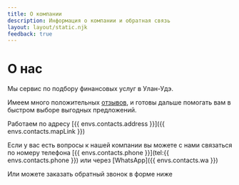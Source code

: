 ```yaml
---
title: О компании
description: Информация о компании и обратная связь
layout: layout/static.njk
feedback: true
---
```


# О нас

Мы сервис по подбору финансовых услуг в Улан-Удэ.

Имеем много положительных [отзывов](/#reviews), и готовы дальше помогать вам в быстром выборе выгодных предложений.

Работаем по адресу [{{ envs.contacts.address }}]({{ envs.contacts.mapLink }})

Если у вас есть вопросы к нашей компании вы можете с нами связаться по номеру телефона [{{ envs.contacts.phone }}](tel:{{ envs.contacts.phone }}) или через [WhatsApp]({{ envs.contacts.wa }})

Или можете заказать обратный звонок в форме ниже
